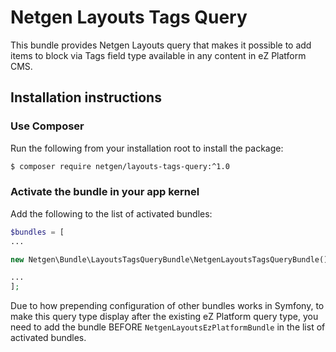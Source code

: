 # Netgen Layouts Tags Query

This bundle provides Netgen Layouts query that makes it possible to add items to
block via Tags field type available in any content in eZ Platform CMS.

## Installation instructions

### Use Composer

Run the following from your installation root to install the package:

```bash
$ composer require netgen/layouts-tags-query:^1.0
```

### Activate the bundle in your app kernel

Add the following to the list of activated bundles:

```php
$bundles = [
...

new Netgen\Bundle\LayoutsTagsQueryBundle\NetgenLayoutsTagsQueryBundle(),

...
];
```

Due to how prepending configuration of other bundles works in Symfony, to make
this query type display after the existing eZ Platform query type, you need to
add the bundle BEFORE `NetgenLayoutsEzPlatformBundle` in the list of
activated bundles.


